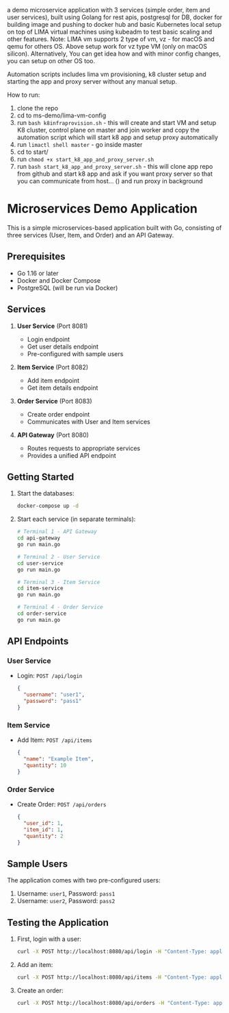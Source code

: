 a demo microservice application with 3 services (simple order, item and user services), built using Golang for rest apis, postgresql for DB, docker for building image and pushing to docker hub and basic Kubernetes local setup on top of LIMA virtual machines using kubeadm to test basic scaling and other features.
Note: LIMA vm supports 2 type of vm, vz - for macOS and qemu for others OS. Above setup work for vz type VM (only on macOS silicon). Alternatively, You can get idea how and with minor config changes, you can setup on other OS too.

Automation scripts includes lima vm provisioning, k8 cluster setup and starting the app and proxy server without any manual setup.



How to run:
1. clone the repo
2. cd to ms-demo/lima-vm-config
3. run `bash k8infraprovision.sh` - this will create and start VM and setup K8 cluster, control plane on master and join worker and copy the automation script which will start k8 app and setup proxy automatically
4. run `limactl shell master` - go inside master
5. cd to start/
6. run `chmod +x start_k8_app_and_proxy_server.sh`
7. run `bash start_k8_app_and_proxy_server.sh` - this will clone app repo from github and start k8 app and
 ask if you want proxy server so that you can communicate from host... () and run proxy in background







# Microservices Demo Application

This is a simple microservices-based application built with Go, consisting of three services (User, Item, and Order) and an API Gateway.

## Prerequisites

- Go 1.16 or later
- Docker and Docker Compose
- PostgreSQL (will be run via Docker)

## Services

1. **User Service** (Port 8081)
   - Login endpoint
   - Get user details endpoint
   - Pre-configured with sample users

2. **Item Service** (Port 8082)
   - Add item endpoint
   - Get item details endpoint

3. **Order Service** (Port 8083)
   - Create order endpoint
   - Communicates with User and Item services

4. **API Gateway** (Port 8080)
   - Routes requests to appropriate services
   - Provides a unified API endpoint

## Getting Started

1. Start the databases:
   ```bash
   docker-compose up -d
   ```

2. Start each service (in separate terminals):
   ```bash
   # Terminal 1 - API Gateway
   cd api-gateway
   go run main.go

   # Terminal 2 - User Service
   cd user-service
   go run main.go

   # Terminal 3 - Item Service
   cd item-service
   go run main.go

   # Terminal 4 - Order Service
   cd order-service
   go run main.go
   ```

## API Endpoints

### User Service
- Login: `POST /api/login`
  ```json
  {
    "username": "user1",
    "password": "pass1"
  }
  ```

### Item Service
- Add Item: `POST /api/items`
  ```json
  {
    "name": "Example Item",
    "quantity": 10
  }
  ```

### Order Service
- Create Order: `POST /api/orders`
  ```json
  {
    "user_id": 1,
    "item_id": 1,
    "quantity": 2
  }
  ```

## Sample Users
The application comes with two pre-configured users:
1. Username: `user1`, Password: `pass1`
2. Username: `user2`, Password: `pass2`

## Testing the Application

1. First, login with a user:
   ```bash
   curl -X POST http://localhost:8080/api/login -H "Content-Type: application/json" -d '{"username": "user1", "password": "pass1"}'
   ```

2. Add an item:
   ```bash
   curl -X POST http://localhost:8080/api/items -H "Content-Type: application/json" -d '{"name": "Test Item", "quantity": 100}'
   ```

3. Create an order:
   ```bash
   curl -X POST http://localhost:8080/api/orders -H "Content-Type: application/json" -d '{"user_id": 1, "item_id": 1, "quantity": 2}'
   ``` 
